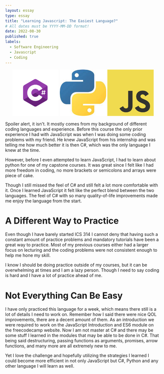 ```yaml
---
layout: essay
type: essay
title: "Learning Javascript: The Easiest Language?"
# All dates must be YYYY-MM-DD format!
date: 2022-08-30
published: true
labels:
  - Software Engineering
  - Javascript
  - Coding
---
```


<p align="center">
  <img width="150px" 
       src="../img/Csharp_Logo.png" 
       class="img-thumbnail" >
  <img width="150px" 
       src="../img/python_logo.jpg" 
       class="img-thumbnail" >
  <img width="150px" 
       src="../img/javascript_logo.png" 
       class="img-thumbnail" >
 </p>

Spoiler alert, it isn't. It mostly comes from my background of different coding languages and experience. Before this course the only prior experience I had with JavaScript was when I was doing some coding problems with my friend. He knew JavaScript from his internship and was telling me how much better it is then C#, which was the only language I knew at the time. 

However, before I even attempted to learn JavaScript, I had to learn about python for one of my capstone courses. It was great since I felt like I had more freedom in coding, no more brackets or semicolons and arrays were piece of cake. 

Though I still missed the feel of C# and still felt a lot more comfortable with it. Once I learned JavaScript it felt like the perfect blend between the two languages. The feel of C# with so many quality-of-life improvements made me enjoy the language from the start.

# A Different Way to Practice

Even though I have barely started ICS 314 I cannot deny that having such a constant amount of practice problems and mandatory tutorials have been a great way to practice. Most of my previous courses either had a larger focus on lecturing and the coding problems were not consistent enough to help me hone my skill. 

I know I should be doing practice outside of my courses, but it can be overwhelming at times and I am a lazy person. Though I need to say coding is hard and I have a lot of practice ahead of me.

# Not Everything Can Be Easy

I have only practiced this language for a week, which means there still is a lot of details I need to work on. Remember how I said there were nice QOL improvements, there are a decent amount of them. As an introduction we were required to work on the JavaScript Introduction and ES6 module on the freecodecamp website. 
Now I am not master at C# and there may be some stuff I learned in the modules that may be able to be done in C#. That being said destructuring, passing functions as arguments, promises, arrow functions, and many more are all extremely new to me. 

Yet I love the challenge and hopefully utilizing the strategies I learned I could become more efficient in not only JavaScript but C#, Python and any other language I will learn as well.
